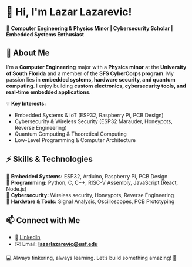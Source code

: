 # 👋 Hi, I'm Lazar Lazarevic!  

🚀 **Computer Engineering & Physics Minor | Cybersecurity Scholar | Embedded Systems Enthusiast**  

## 🔧 About Me  
I'm a **Computer Engineering** major with a **Physics minor** at the **University of South Florida** and a member of the **SFS CyberCorps program**. My passion lies in **embedded systems, hardware security, and quantum computing**. I enjoy building **custom electronics, cybersecurity tools, and real-time embedded applications**.  

💡 **Key Interests:**  
- Embedded Systems & IoT (ESP32, Raspberry Pi, PCB Design)  
- Cybersecurity & Wireless Security (ESP32 Marauder, Honeypots, Reverse Engineering)  
- Quantum Computing & Theoretical Computing  
- Low-Level Programming & Computer Architecture  

## ⚡ Skills & Technologies  
🔹 **Embedded Systems:** ESP32, Arduino, Raspberry Pi, PCB Design  
🔹 **Programming:** Python, C, C++, RISC-V Assembly, JavaScript (React, Node.js)  
🔹 **Cybersecurity:** Wireless security, Honeypots, Reverse Engineering  
🔹 **Hardware & Tools:** Signal Analysis, Oscilloscopes, PCB Prototyping  

## 📫 Connect with Me  
- 🔗 [LinkedIn](https://www.linkedin.com/in/lazarevic-lazarevic-compeng/)  
- ✉️ Email: **lazarlazarevic@usf.edu**  

💻 Always tinkering, always learning. Let’s build something amazing! 🚀  
